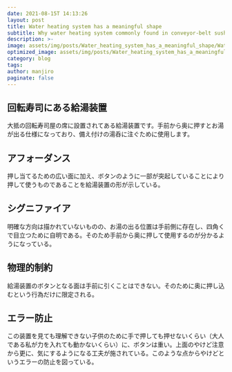 ```yaml
---
date: 2021-08-15T 14:13:26
layout: post
title: Water heating system has a meaningful shape
subtitle: Why water heating system commonly found in conveyor-belt sushi are less prone to accidents
description: >-
image: assets/img/posts/Water_heating_system_has_a_meaningful_shape/Water_heating_system_has_a_meaningful_shape.jpg
optimized_image: assets/img/posts/Water_heating_system_has_a_meaningful_shape/Water_heating_system_has_a_meaningful_shape_resized_thumbnail.jpg
category: blog
tags: 
author: manjiro
paginate: false
---
```


## 回転寿司にある給湯装置

大抵の回転寿司屋の席に設置されてある給湯装置です。手前から奥に押すとお湯が出る仕様になっており、備え付けの湯呑に注ぐために使用します。


## アフォーダンス

押し当てるための広い面に加え、ボタンのように一部が突起していることにより押して使うものであることを給湯装置の形が示している。

## シグニファイア

明確な方向は描かれていないものの、お湯の出る位置は手前側に存在し、四角くで目立つために自明である。そのため手前から奥に押して使用するのが分かるようになっている。

## 物理的制約

給湯装置のボタンとなる面は手前に引くことはできない。そのために奥に押し込むという行為だけに限定される。

## エラー防止

この装置を見ても理解できない子供のために手で押しても押せないくらい（大人である私が力を入れても動かないくらい）に、ボタンは重い。上面のやけど注意から更に、気にするようになる工夫が施されている。このような点からやけどというエラーの防止を図っている。